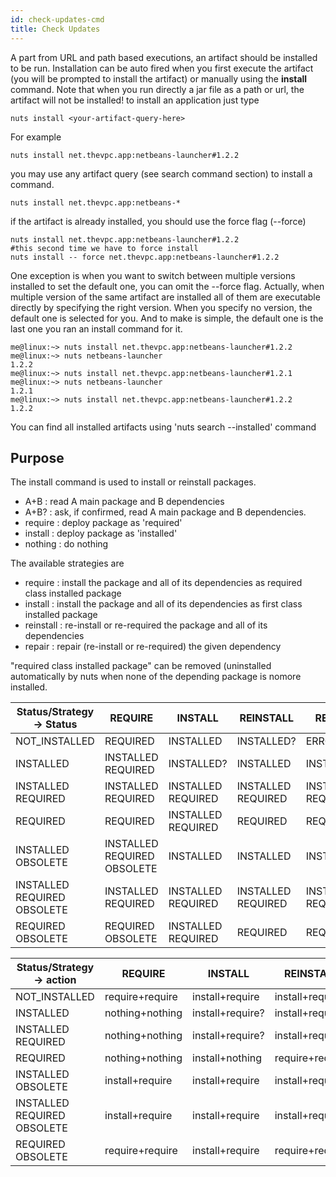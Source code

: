 ```yaml
---
id: check-updates-cmd
title: Check Updates
---
```



A part from URL and path based executions, an artifact should be installed to be run. Installation can be auto fired when you first execute the artifact (you will be prompted to install the artifact) or manually using the **install** command. Note that when you run directly a jar file as a path or url, the artifact will not be installed!
to install an application just type
```
nuts install <your-artifact-query-here>
```
For example
```
nuts install net.thevpc.app:netbeans-launcher#1.2.2
```
you may use any artifact query (see search command section) to install a command.
```
nuts install net.thevpc.app:netbeans-*
```
if the artifact is already installed, you should use the force flag (--force)
```
nuts install net.thevpc.app:netbeans-launcher#1.2.2
#this second time we have to force install
nuts install -- force net.thevpc.app:netbeans-launcher#1.2.2
```
One exception is when you want to switch between multiple versions installed to set the default one, you can omit the --force flag. Actually, when multiple version of the same artifact are installed all of them are executable directly by specifying the right version. When you specify no version, the default one is selected for you. And to make is simple, the default one is the last one you ran an install command for it.

```
me@linux:~> nuts install net.thevpc.app:netbeans-launcher#1.2.2
me@linux:~> nuts netbeans-launcher
1.2.2
me@linux:~> nuts install net.thevpc.app:netbeans-launcher#1.2.1
me@linux:~> nuts netbeans-launcher
1.2.1
me@linux:~> nuts install net.thevpc.app:netbeans-launcher#1.2.2
1.2.2
```
You can find all installed artifacts using 'nuts search --installed' command

## Purpose
The install command is used to install or reinstall packages.

- A+B  : read A main package and B dependencies
- A+B? : ask, if confirmed, read A main package and B dependencies.
- require : deploy package as 'required'
- install : deploy package as 'installed'
- nothing : do nothing

The available strategies are

- require   : install the package and all of its dependencies as required class installed package
- install   : install the package and all of its dependencies as first class installed package
- reinstall : re-install or re-required the package and all of its dependencies
- repair    : repair (re-install or re-required) the given dependency

"required class installed package" can be removed (uninstalled automatically by nuts when none 
of the depending package is nomore installed.


| Status/Strategy -> Status  | REQUIRE                    |INSTALL              |REINSTALL           |REPAIR              |
|--------------              |----------------            |-----------------    |-----------------   |----------------    |
|NOT_INSTALLED               |REQUIRED                    | INSTALLED           |INSTALLED?          | ERROR              |
|INSTALLED                   |INSTALLED REQUIRED          | INSTALLED?          |INSTALLED           | INSTALLED          |
|INSTALLED REQUIRED          |INSTALLED REQUIRED          | INSTALLED REQUIRED  |INSTALLED REQUIRED  | INSTALLED REQUIRED |
|REQUIRED                    |REQUIRED                    | INSTALLED REQUIRED  |REQUIRED            | REQUIRED           |
|INSTALLED OBSOLETE          |INSTALLED REQUIRED OBSOLETE | INSTALLED           |INSTALLED           | INSTALLED          |
|INSTALLED REQUIRED OBSOLETE |INSTALLED REQUIRED          | INSTALLED REQUIRED  |INSTALLED REQUIRED  | INSTALLED REQUIRED |
|REQUIRED OBSOLETE           |REQUIRED OBSOLETE           | INSTALLED REQUIRED  |REQUIRED            | REQUIRED           |


| Status/Strategy -> action  | REQUIRE        |INSTALL           |REINSTALL        |REPAIR           |
|--------------              |----------------|----------------- |-----------------|---------------- |
|NOT_INSTALLED               |require+require | install+require  |install+require? | error           |
|INSTALLED                   |nothing+nothing | install+require? |install+require  | install+nothing |
|INSTALLED REQUIRED          |nothing+nothing | install+require? |install+require  | install+nothing |
|REQUIRED                    |nothing+nothing | install+nothing  |require+require  | require+nothing |
|INSTALLED OBSOLETE          |install+require | install+require  |install+require  | install+nothing |
|INSTALLED REQUIRED OBSOLETE |install+require | install+require  |install+require  | install+nothing |
|REQUIRED OBSOLETE           |require+require | install+require  |require+require  | require+nothing |
